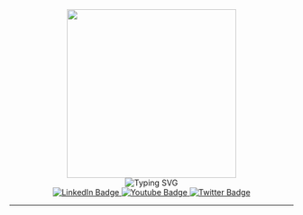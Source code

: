 <html>
<body>
  <div  id="header" align=center>
    <div id="gif" >
      <img  width="300" height="300" src="https://github.com/VaderNgo/Assets/blob/main/MeTyping.gif"/>
    </div>
      <img src="https://readme-typing-svg.demolab.com?font=Fira+Code&duration=500&pause=3000&color=78F6F7&center=true&random=false&lines=++++Hi%2C+I'm+VaderNgo+%F0%9F%98%83+;Welcome+to+my+github+%F0%9F%91%8B" alt="Typing SVG" />
    <div id="badges">
  <a href="your-linkedin-URL">
    <img src="https://img.shields.io/badge/LinkedIn-blue?style=for-the-badge&logo=linkedin&logoColor=white" alt="LinkedIn Badge"/>
  </a>
  <a href="your-youtube-URL">
    <img src="https://img.shields.io/badge/YouTube-red?style=for-the-badge&logo=youtube&logoColor=white" alt="Youtube Badge"/>
  </a>
  <a href="your-twitter-URL">
    <img src="https://img.shields.io/badge/Twitter-blue?style=for-the-badge&logo=twitter&logoColor=white" alt="Twitter Badge"/>
  </a>
</div>
  </div>
  
  <hr/>
  
</body>




</html>

<!---
VaderNgo/VaderNgo is a ✨ special ✨ repository because its `README.md` (this file) appears on your GitHub profile.
You can click the Preview link to take a look at your changes.
--->
